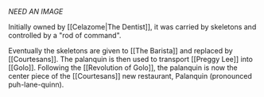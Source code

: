 *NEED AN IMAGE*

Initially owned by [[Celazome|The Dentist]], it was carried by skeletons and controlled by a "rod of command". 

Eventually the skeletons are given to [[The Barista]] and replaced by [[Courtesans]]. The palanquin is then used to transport [[Preggy Lee]] into [[Golo]]. Following the [[Revolution of Golo]], the palanquin is now the center piece of the [[Courtesans]] new restaurant, Palanquin (pronounced puh-lane-quinn).
